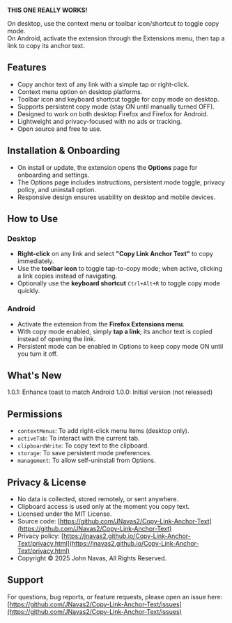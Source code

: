 **THIS ONE REALLY WORKS!**

On desktop, use the context menu or toolbar icon/shortcut to toggle copy mode.   
On Android, activate the extension through the Extensions menu, then tap a link to copy its anchor text.

## **Features**

- Copy anchor text of any link with a simple tap or right-click.
- Context menu option on desktop platforms.
- Toolbar icon and keyboard shortcut toggle for copy mode on desktop.
- Supports persistent copy mode (stay ON until manually turned OFF).
- Designed to work on both desktop Firefox and Firefox for Android.
- Lightweight and privacy-focused with no ads or tracking.
- Open source and free to use.

## **Installation & Onboarding**

- On install or update, the extension opens the **Options** page for onboarding and settings.
- The Options page includes instructions, persistent mode toggle, privacy policy, and uninstall option.
- Responsive design ensures usability on desktop and mobile devices.

## **How to Use**

### **Desktop**

- **Right-click** on any link and select **"Copy Link Anchor Text"** to copy immediately.
- Use the **toolbar icon** to toggle tap-to-copy mode; when active, clicking a link copies instead of navigating.
- Optionally use the **keyboard shortcut** `Ctrl+Alt+R` to toggle copy mode quickly.

### **Android**

- Activate the extension from the **Firefox Extensions menu**.
- With copy mode enabled, simply **tap a link**; its anchor text is copied instead of opening the link.
- Persistent mode can be enabled in Options to keep copy mode ON until you turn it off.

## **What's New**
1.0.1: Enhance toast to match Android
1.0.0: Initial version (not released)

## **Permissions**

- `contextMenus`: To add right-click menu items (desktop only).
- `activeTab`: To interact with the current tab.
- `clipboardWrite`: To copy text to the clipboard.
- `storage`: To save persistent mode preferences.
- `management`: To allow self-uninstall from Options.

## **Privacy & License**

- No data is collected, stored remotely, or sent anywhere.
- Clipboard access is used only at the moment you copy text.
- Licensed under the MIT License.
- Source code: [https://github.com/JNavas2/Copy-Link-Anchor-Text](https://github.com/JNavas2/Copy-Link-Anchor-Text)  
- Privacy policy: [https://jnavas2.github.io/Copy-Link-Anchor-Text/privacy.html](https://jnavas2.github.io/Copy-Link-Anchor-Text/privacy.html)  
- Copyright © 2025 John Navas, All Rights Reserved.

## **Support**

For questions, bug reports, or feature requests, please open an issue here:  
[https://github.com/JNavas2/Copy-Link-Anchor-Text/issues](https://github.com/JNavas2/Copy-Link-Anchor-Text/issues)